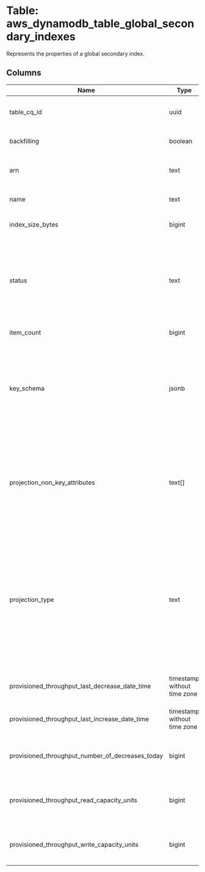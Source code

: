 
# Table: aws_dynamodb_table_global_secondary_indexes
Represents the properties of a global secondary index.
## Columns
| Name        | Type           | Description  |
| ------------- | ------------- | -----  |
|table_cq_id|uuid|Unique CloudQuery ID of aws_dynamodb_tables table (FK)|
|backfilling|boolean|Indicates whether the index is currently backfilling|
|arn|text|The Amazon Resource Name (ARN) that uniquely identifies the index.|
|name|text|The name of the global secondary index.|
|index_size_bytes|bigint|The total size of the specified index, in bytes|
|status|text|The current state of the global secondary index:  * CREATING - The index is being created.  * UPDATING - The index is being updated.  * DELETING - The index is being deleted.  * ACTIVE - The index is ready for use.|
|item_count|bigint|The number of items in the specified index|
|key_schema|jsonb|The complete key schema for a global secondary index, which consists of one or more pairs of attribute names and key types:  * HASH - partition key  * RANGE - sort key  The partition key of an item is also known as its hash attribute|
|projection_non_key_attributes|text[]|Represents the non-key attribute names which will be projected into the index. For local secondary indexes, the total count of NonKeyAttributes summed across all of the local secondary indexes, must not exceed 20|
|projection_type|text|The set of attributes that are projected into the index:  * KEYS_ONLY - Only the index and primary keys are projected into the index.  * INCLUDE - In addition to the attributes described in KEYS_ONLY, the secondary index will include other non-key attributes that you specify.  * ALL - All of the table attributes are projected into the index.|
|provisioned_throughput_last_decrease_date_time|timestamp without time zone|The date and time of the last provisioned throughput decrease for this table.|
|provisioned_throughput_last_increase_date_time|timestamp without time zone|The date and time of the last provisioned throughput increase for this table.|
|provisioned_throughput_number_of_decreases_today|bigint|The number of provisioned throughput decreases for this table during this UTC calendar day|
|provisioned_throughput_read_capacity_units|bigint|The maximum number of strongly consistent reads consumed per second before DynamoDB returns a ThrottlingException|
|provisioned_throughput_write_capacity_units|bigint|The maximum number of writes consumed per second before DynamoDB returns a ThrottlingException.|
